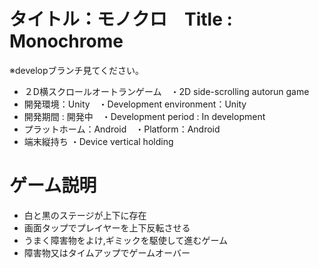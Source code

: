 # タイトル：モノクロ　Title : Monochrome

※developブランチ見てください。
* ２D横スクロールオートランゲーム　・2D side-scrolling autorun game
* 開発環境：Unity　・Development environment：Unity
* 開発期間 : 開発中　・Development period : In development
* プラットホーム：Android　・Platform：Android 
* 端末縦持ち ・Device vertical holding

# ゲーム説明
* 白と黒のステージが上下に存在
* 画面タップでプレイヤーを上下反転させる
* うまく障害物をよけ,ギミックを駆使して進むゲーム
* 障害物又はタイムアップでゲームオーバー
